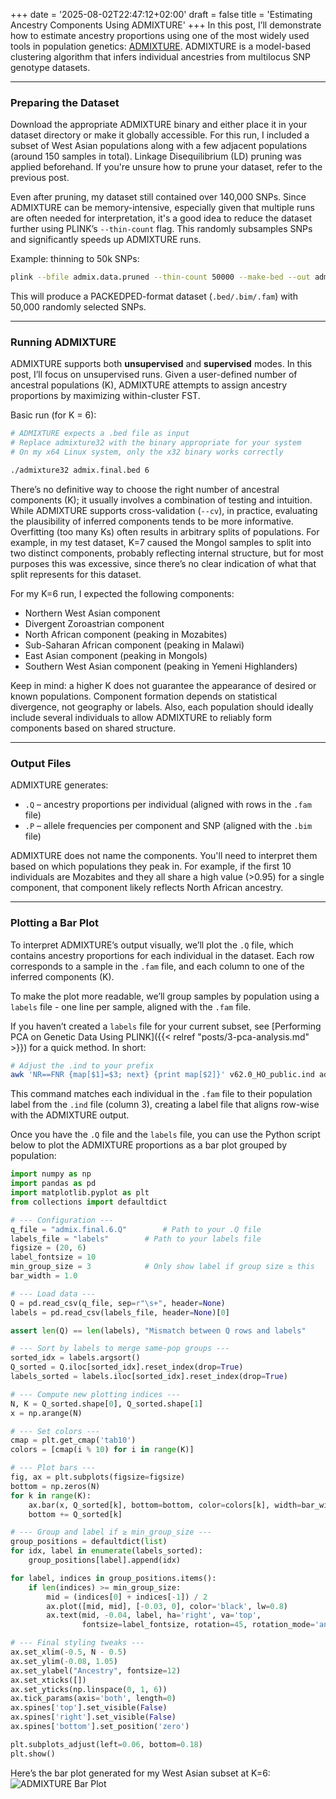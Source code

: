 +++
date = '2025-08-02T22:47:12+02:00'
draft = false
title = 'Estimating Ancestry Components Using ADMIXTURE'
+++
In this post, I’ll demonstrate how to estimate ancestry proportions using one of the most widely used tools in population genetics: [ADMIXTURE](https://dalexander.github.io/admixture/download.html). ADMIXTURE is a model-based clustering algorithm that infers individual ancestries from multilocus SNP genotype datasets.

---

### Preparing the Dataset
Download the appropriate ADMIXTURE binary and either place it in your dataset directory or make it globally accessible. For this run, I included a subset of West Asian populations along with a few adjacent populations (around 150 samples in total). Linkage Disequilibrium (LD) pruning was applied beforehand. If you're unsure how to prune your dataset, refer to the previous post.

Even after pruning, my dataset still contained over 140,000 SNPs. Since ADMIXTURE can be memory-intensive, especially given that multiple runs are often needed for interpretation, it's a good idea to reduce the dataset further using PLINK’s `--thin-count` flag. This randomly subsamples SNPs and significantly speeds up ADMIXTURE runs.

Example: thinning to 50k SNPs:
```bash
plink --bfile admix.data.pruned --thin-count 50000 --make-bed --out admix.final
```

This will produce a PACKEDPED-format dataset (`.bed/.bim/.fam`) with 50,000 randomly selected SNPs.

---

### Running ADMIXTURE
ADMIXTURE supports both **unsupervised** and **supervised** modes. In this post, I’ll focus on unsupervised runs. Given a user-defined number of ancestral populations (K), ADMIXTURE attempts to assign ancestry proportions by maximizing within-cluster FST.

Basic run (for K = 6):
```bash
# ADMIXTURE expects a .bed file as input
# Replace admixture32 with the binary appropriate for your system
# On my x64 Linux system, only the x32 binary works correctly

./admixture32 admix.final.bed 6
```

There’s no definitive way to choose the right number of ancestral components (K); it usually involves a combination of testing and intuition. While ADMIXTURE supports cross-validation (`--cv`), in practice, evaluating the plausibility of inferred components tends to be more informative. Overfitting (too many Ks) often results in arbitrary splits of populations. For example, in my test dataset, K=7 caused the Mongol samples to split into two distinct components, probably reflecting internal structure, but for most purposes this was excessive, since there’s no clear indication of what that split represents for this dataset.

For my K=6 run, I expected the following components:
* Northern West Asian component
* Divergent Zoroastrian component
* North African component (peaking in Mozabites)
* Sub-Saharan African component (peaking in Malawi)
* East Asian component (peaking in Mongols)
* Southern West Asian component (peaking in Yemeni Highlanders)

Keep in mind: a higher K does not guarantee the appearance of desired or known populations. Component formation depends on statistical divergence, not geography or labels. Also, each population should ideally include several individuals to allow ADMIXTURE to reliably form components based on shared structure.

---
### Output Files
ADMIXTURE generates:
* `.Q` – ancestry proportions per individual (aligned with rows in the `.fam` file)
* `.P` – allele frequencies per component and SNP (aligned with the `.bim` file)

ADMIXTURE does not name the components. You'll need to interpret them based on which populations they peak in. For example, if the first 10 individuals are Mozabites and they all share a high value (>0.95) for a single component, that component likely reflects North African ancestry.

---


### Plotting a Bar Plot
To interpret ADMIXTURE’s output visually, we’ll plot the `.Q` file, which contains ancestry proportions for each individual in the dataset. Each row corresponds to a sample in the `.fam` file, and each column to one of the inferred components (K).

To make the plot more readable, we’ll group samples by population using a `labels` file - one line per sample, aligned with the `.fam` file.

If you haven’t created a `labels` file for your current subset, see [Performing PCA on Genetic Data Using PLINK]({{< relref "posts/3-pca-analysis.md" >}}) for a quick method. In short:

```bash
# Adjust the .ind to your prefix
awk 'NR==FNR {map[$1]=$3; next} {print map[$2]}' v62.0_HO_public.ind admix.final.fam > labels
```

This command matches each individual in the `.fam` file to their population label from the `.ind` file (column 3), creating a label file that aligns row-wise with the ADMIXTURE output.

Once you have the `.Q` file and the `labels` file, you can use the Python script below to plot the ADMIXTURE proportions as a bar plot grouped by population:

```python
import numpy as np
import pandas as pd
import matplotlib.pyplot as plt
from collections import defaultdict

# --- Configuration ---
q_file = "admix.final.6.Q"        # Path to your .Q file
labels_file = "labels"        # Path to your labels file
figsize = (20, 6)
label_fontsize = 10
min_group_size = 3            # Only show label if group size ≥ this
bar_width = 1.0

# --- Load data ---
Q = pd.read_csv(q_file, sep=r"\s+", header=None)
labels = pd.read_csv(labels_file, header=None)[0]

assert len(Q) == len(labels), "Mismatch between Q rows and labels"

# --- Sort by labels to merge same-pop groups ---
sorted_idx = labels.argsort()
Q_sorted = Q.iloc[sorted_idx].reset_index(drop=True)
labels_sorted = labels.iloc[sorted_idx].reset_index(drop=True)

# --- Compute new plotting indices ---
N, K = Q_sorted.shape[0], Q_sorted.shape[1]
x = np.arange(N)

# --- Set colors ---
cmap = plt.get_cmap('tab10')
colors = [cmap(i % 10) for i in range(K)]

# --- Plot bars ---
fig, ax = plt.subplots(figsize=figsize)
bottom = np.zeros(N)
for k in range(K):
    ax.bar(x, Q_sorted[k], bottom=bottom, color=colors[k], width=bar_width, linewidth=0)
    bottom += Q_sorted[k]

# --- Group and label if ≥ min_group_size ---
group_positions = defaultdict(list)
for idx, label in enumerate(labels_sorted):
    group_positions[label].append(idx)

for label, indices in group_positions.items():
    if len(indices) >= min_group_size:
        mid = (indices[0] + indices[-1]) / 2
        ax.plot([mid, mid], [-0.03, 0], color='black', lw=0.8)
        ax.text(mid, -0.04, label, ha='right', va='top',
                fontsize=label_fontsize, rotation=45, rotation_mode='anchor')

# --- Final styling tweaks ---
ax.set_xlim(-0.5, N - 0.5)
ax.set_ylim(-0.08, 1.05)
ax.set_ylabel("Ancestry", fontsize=12)
ax.set_xticks([])
ax.set_yticks(np.linspace(0, 1, 6))
ax.tick_params(axis='both', length=0)  
ax.spines['top'].set_visible(False)
ax.spines['right'].set_visible(False)
ax.spines['bottom'].set_position('zero')

plt.subplots_adjust(left=0.06, bottom=0.18)
plt.show()
```

Here’s the bar plot generated for my West Asian subset at K=6:
![ADMIXTURE Bar Plot](/popgen-blog/images/Figure_3.png)